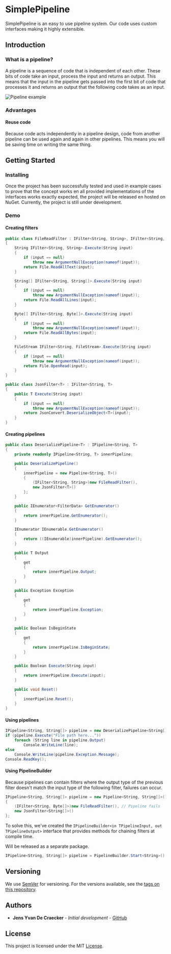 # SimplePipeline

SimplePipeline is an easy to use pipeline system. Our code uses custom interfaces making it highly extensible.

## Introduction

### What is a pipeline?

A pipeline is a sequence of code that is independent of each other. These bits of code take an input, process the input and returns an output. This means that the input in the pipeline gets passed into the first bit of code that processes it and returns an output that the following code takes as an input.

![Pipeline example](http://tomasp.net/articles/parallel-extra-image-pipeline/pipeline.png)

### Advantages

#### Reuse code

Because code acts independently in a pipeline design, code from another pipeline can be used again and again in other pipelines. This means you will be saving time on writing the same thing.

## Getting Started

### Installing

Once the project has been successfully tested and used in example cases to prove that the concept works en all provided implementations of the interfaces works exactly expected, the project will be released en hosted on NuGet. Currently, the project is still under development.

### Demo

#### Creating filters

```cs
public class FileReadFilter : IFilter<String, String>, IFilter<String, String[]>, IFilter<String, Byte[]>, IFilter<String, FileStream>
{
	String IFilter<String, String>.Execute(String input)
	{
		if (input == null)
			throw new ArgumentNullException(nameof(input));
		return File.ReadAllText(input);
	}

	String[] IFilter<String, String[]>.Execute(String input)
	{
		if (input == null)
			throw new ArgumentNullException(nameof(input));
		return File.ReadAllLines(input);
	}

	Byte[] IFilter<String, Byte[]>.Execute(String input)
	{
		if (input == null)
			throw new ArgumentNullException(nameof(input));
		return File.ReadAllBytes(input);
	}

	FileStream IFilter<String, FileStream>.Execute(String input)
	{
		if (input == null)
			throw new ArgumentNullException(nameof(input));
		return File.OpenRead(input);
	}
}
```

```cs
public class JsonFilter<T> : IFilter<String, T>
{
	public T Execute(String input)
	{
		if (input == null)
			throw new ArgumentNullException(nameof(input));
		return JsonConvert.DeserializeObject<T>(input);
	}
}
```

#### Creating pipelines

```cs
public class DeserializePipeline<T> : IPipeline<String, T>
{
	private readonly IPipeline<String, T> innerPipeline;

	public DeserializePipeline()
	{
		innerPipeline = new Pipeline<String, T>()
		{
			(IFilter<String, String>)new FileReadFilter(),
			new JsonFilter<T>()
		};
	}

	public IEnumerator<FilterData> GetEnumerator()
	{
		return innerPipeline.GetEnumerator();
	}

	IEnumerator IEnumerable.GetEnumerator()
	{
		return ((IEnumerable)innerPipeline).GetEnumerator();
	}

	public T Output
	{
		get
		{
			return innerPipeline.Output;
		}
	}

	public Exception Exception
	{
		get
		{
			return innerPipeline.Exception;
		}
	}

	public Boolean IsBeginState
	{
		get
		{
			return innerPipeline.IsBeginState;
		}
	}

	public Boolean Execute(String input)
	{
		return innerPipeline.Execute(input);
	}

	public void Reset()
	{
		innerPipeline.Reset();
	}
}
```

#### Using pipelines

```cs
IPipeline<String, String[]> pipeline = new DeserializePipeline<String[]>();
if (pipeline.Execute("File path here..."))
	foreach (String line in pipeline.Output)
		Console.WriteLine(line);
else
	Console.WriteLine(pipeline.Exception.Message);
Console.ReadKey();
```

#### Using PipelineBuilder

Because pipelines can contain filters where the output type of the previous filter doesn't match the input type of the following filter, failures can occur.

```cs
IPipeline<String, String[]> pipeline = new Pipeline<String, String[]>()
{
	(IFilter<String, Byte[]>)new FileReadFilter(), // Pipeline fails
	new JsonFilter<String[]>()
};
```

To solve this, we've created the `IPipelineBuilder<in TPipelineInput, out TPipelineOutput>` interface that provides methods for chaining filters at compile time.

Will be released as a separate package.

```cs
IPipeline<String, String[]> pipeline = PipelineBuilder.Start<String>().Chain<String>(new FileReadFilter()).Chain(new JsonFilter<String[]>()).Build();
```

## Versioning

We use [SemVer](http://semver.org/) for versioning. For the versions available, see the [tags on this repository](https://github.com/JensYvanDeCraecker/SimplePipeline/tags). 


## Authors

* **Jens Yvan De Craecker** - *Initial development* - [GitHub](https://github.com/JensYvanDeCraecker/)

## License

This project is licensed under the MIT [License](LICENSE).
